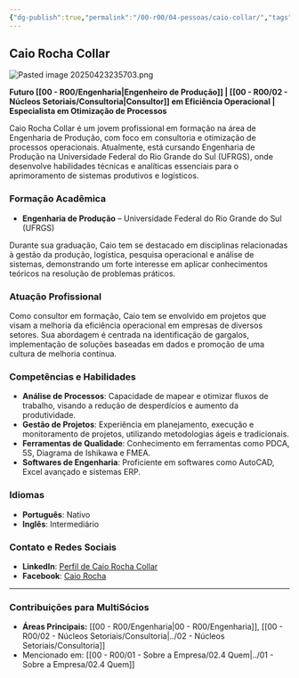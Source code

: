 ```yaml
---
{"dg-publish":true,"permalink":"/00-r00/04-pessoas/caio-collar/","tags":["person","profile","engenharia","consultoria","processos"],"noteIcon":""}
---
```


 ## Caio Rocha Collar

![Pasted image 20250423235703.png](/img/user/00%20-%20R00/Pasted%20image%2020250423235703.png)

**Futuro [[00 - R00/Engenharia\|Engenheiro de Produção]] | [[00 - R00/02 - Núcleos Setoriais/Consultoria\|Consultor]] em Eficiência Operacional | Especialista em Otimização de Processos**

Caio Rocha Collar é um jovem profissional em formação na área de Engenharia de Produção, com foco em consultoria e otimização de processos operacionais. Atualmente, está cursando Engenharia de Produção na Universidade Federal do Rio Grande do Sul (UFRGS), onde desenvolve habilidades técnicas e analíticas essenciais para o aprimoramento de sistemas produtivos e logísticos.

### Formação Acadêmica

*   **Engenharia de Produção** – Universidade Federal do Rio Grande do Sul (UFRGS)

Durante sua graduação, Caio tem se destacado em disciplinas relacionadas à gestão da produção, logística, pesquisa operacional e análise de sistemas, demonstrando um forte interesse em aplicar conhecimentos teóricos na resolução de problemas práticos.

### Atuação Profissional

Como consultor em formação, Caio tem se envolvido em projetos que visam a melhoria da eficiência operacional em empresas de diversos setores. Sua abordagem é centrada na identificação de gargalos, implementação de soluções baseadas em dados e promoção de uma cultura de melhoria contínua.

### Competências e Habilidades

*   **Análise de Processos**: Capacidade de mapear e otimizar fluxos de trabalho, visando a redução de desperdícios e aumento da produtividade.
*   **Gestão de Projetos**: Experiência em planejamento, execução e monitoramento de projetos, utilizando metodologias ágeis e tradicionais.
*   **Ferramentas de Qualidade**: Conhecimento em ferramentas como PDCA, 5S, Diagrama de Ishikawa e FMEA.
*   **Softwares de Engenharia**: Proficiente em softwares como AutoCAD, Excel avançado e sistemas ERP.

### Idiomas

*   **Português**: Nativo
*   **Inglês**: Intermediário

### Contato e Redes Sociais

*   **LinkedIn**: [Perfil de Caio Rocha Collar](https://br.linkedin.com/in/caio-rocha-5b8bb5b4)
*   **Facebook**: [Caio Rocha](https://www.facebook.com/caio.rocha.1690/)

---

### Contribuições para MultiSócios
*   **Áreas Principais:** [[00 - R00/Engenharia\|00 - R00/Engenharia]], [[00 - R00/02 - Núcleos Setoriais/Consultoria\|../02 - Núcleos Setoriais/Consultoria]]
*   Mencionado em: [[00 - R00/01 - Sobre a Empresa/02.4 Quem\|../01 - Sobre a Empresa/02.4 Quem]]